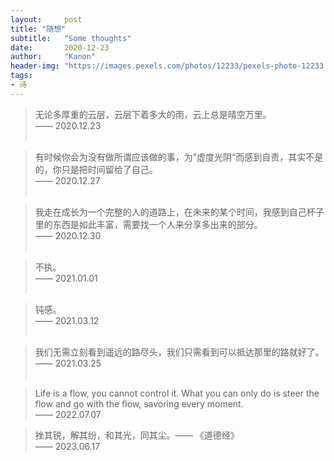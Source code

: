 ```yaml
---
layout:     post
title: "随想"
subtitle:   "Some thoughts"
date:       2020-12-23
author:     "Kanon"
header-img: "https://images.pexels.com/photos/12233/pexels-photo-12233.jpeg?auto=compress&cs=tinysrgb&dpr=2&h=750&w=1260"
tags:
- 诗
---
```


> 无论多厚重的云层，云层下着多大的雨，云上总是晴空万里。<br/>
—— 2020.12.23
<br/><br/>

> 有时候你会为没有做所谓应该做的事，为”虚度光阴“而感到自责，其实不是的，你只是把时间留给了自己。<br/>
—— 2020.12.27
<br/><br/>

> 我走在成长为一个完整的人的道路上，在未来的某个时间，我感到自己杯子里的东西是如此丰富，需要找一个人来分享多出来的部分。<br/>
—— 2020.12.30
<br/><br/>

> 不执。 <br/>
—— 2021.01.01
<br/><br/>

> 钝感。 <br/>
—— 2021.03.12
<br/><br/>

> 我们无需立刻看到遥远的路尽头，我们只需看到可以抵达那里的路就好了。 <br/>
—— 2021.03.25
<br/><br/>

> Life is a flow, you cannot control it. What you can only do is steer the flow and go with the flow, savoring every moment. <br/>
—— 2022.07.07

> 挫其锐，解其纷，和其光，同其尘。—— 《道德经》<br/>
—— 2023.06.17

<br/><br/><br/>
